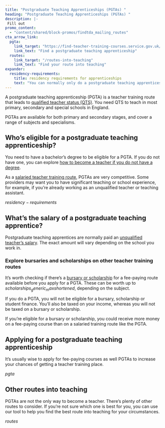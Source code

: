```yaml
---
title: "Postgraduate Teaching Apprenticeships (PGTAs) "
heading: "Postgraduate Teaching Apprenticeships (PGTAs) "
description: |-
 Fill out
promo_content:
  - "content/shared/block-promos/findtda_mailing_routes"
cta_arrow_link:
  pgta:
    link_target: "https://find-teacher-training-courses.service.gov.uk/results?utm_source=home&utm_medium=main_search&applications_open=true&subject_name=&subject_code=&location=&provider_name=&provider_code="
    link_text: "Find a postgraduate teaching apprenticeship"
  routes:
    link_target: "/routes-into-teaching"
    link_text: "Find your route into teaching"
expander:
  residency-requirements:
    title: residency requirements for apprenticeships
    text: "You can normally only do a postgraduate teaching apprenticeship (PGTA) if you have been a resident in the UK for the last 3 years or more. There are some exceptions to this. For example, if you have applied to the Afghan or Ukraine resettlement schemes. Speak to providers for more information."
---
```


A postgraduate teaching apprenticeship (PGTA) is a teacher training route that leads to [qualified teacher status (QTS)](/train-to-be-a-teacher/what-is-qts). You need QTS to teach in most primary, secondary and special schools in England. 

PGTAs are available for both primary and secondary stages, and cover a range of subjects and specialisms. 

## Who’s eligible for a postgraduate teaching apprenticeship? 

You need to have a bachelor’s degree to be eligible for a PGTA. If you do not have one, you can explore [how to become a teacher if you do not have a degree](/train-to-be-a-teacher/if-you-dont-have-a-degree).  

As a [salaried teacher training route](/funding-and-support/salaried-teacher-training), PGTAs are very competitive. Some providers may want you to have significant teaching or school experience, for example, if you’re already working as an unqualified teacher or teaching assistant.

$residency-requirements$

## What’s the salary of a postgraduate teaching apprentice?

Postgraduate teaching apprentices are normally paid an [unqualified teacher’s salary](life-as-a-teacher/pay-and-benefits/teacher-pay). The exact amount will vary depending on the school you work in. 

### Explore bursaries and scholarships on other teacher training routes

It’s worth checking if there’s a [bursary or scholarship](/funding-and-support/scholarships-and-bursaries) for a fee-paying route available before you apply for a PGTA. These can be worth up to $scholarships_generic_maxshortened$, depending on the subject.  

If you do a PGTA, you will not be eligible for a bursary, scholarship or student finance. You’ll also be taxed on your income, whereas you will not be taxed on a bursary or scholarship. 

If you’re eligible for a bursary or scholarship, you could receive more money on a fee-paying course than on a salaried training route like the PGTA.

## Applying for a postgraduate teaching apprenticeship

It’s usually wise to apply for fee-paying courses as well PGTAs to increase your chances of getting a teacher training place.

$pgta$

## Other routes into teaching

PGTAs are not the only way to become a teacher. There’s plenty of other routes to consider. If you’re not sure which one is best for you, you can use our tool to help you find the best route into teaching for your circumstances.

$routes$

